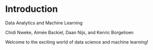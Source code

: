 # Introduction

Data Analytics and Machine Learning

Chidi Nweke, Aimée Backiel, Daan Nijs, and Kenric Borgelioen

Welcome to the exciting world of data science and machine learning!

```{tableofcontents}
```
